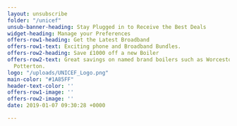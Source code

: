 ```yaml
---
layout: unsubscribe
folder: "/unicef"
unsub-banner-heading: Stay Plugged in to Receive the Best Deals
widget-heading: Manage your Preferences
offers-row1-heading: Get the Latest Broadband
offers-row1-text: Exciting phone and Broadband Bundles.
offers-row2-heading: Save £1000 off a new Boiler
offers-row2-text: Great savings on named brand boilers such as Worcestor, Bosch and
  Potterton.
logo: "/uploads/UNICEF_Logo.png"
main-color: "#1A85FF"
header-text-color: ''
offers-row1-image: ''
offers-row2-image: ''
date: 2019-01-07 09:30:28 +0000

---
```

